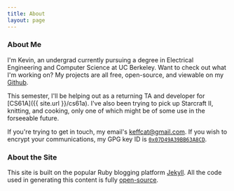 ```yaml
---
title: About
layout: page
---
```


### About Me

I'm Kevin, an undergrad currently pursuing a degree in Electrical Engineering and Computer Science at UC Berkeley. Want to check out what I'm working on? My projects are all free, open-source, and viewable on my [Github](https://github.com/kvchen/).

This semester, I'll be helping out as a returning TA and developer for [CS61A]({{ site.url }}/cs61a). I've also been trying to pick up Starcraft II, knitting, and cooking, only one of which might be of some use in the forseeable future.

If you're trying to get in touch, my email's <a href='ma&#105;lto&#58;%&#54;&#66;ef&#102;cat&#64;&#103;%&#54;D&#97;&#105;l&#46;com'>ke&#102;fcat&#64;gmai&#108;&#46;com</a>. If you wish to encrypt your communications, my GPG key ID is [`0x07D49A39BB63A8CD`](https://pgp.mit.edu/pks/lookup?op=get&search=0x07D49A39BB63A8CD).


### About the Site

This site is built on the popular Ruby blogging platform [Jekyll](http://jekyllrb.com/). All the code used in generating this content is fully [open-source](https://github.com/kvchen/kvchen.github.io/tree/source).
